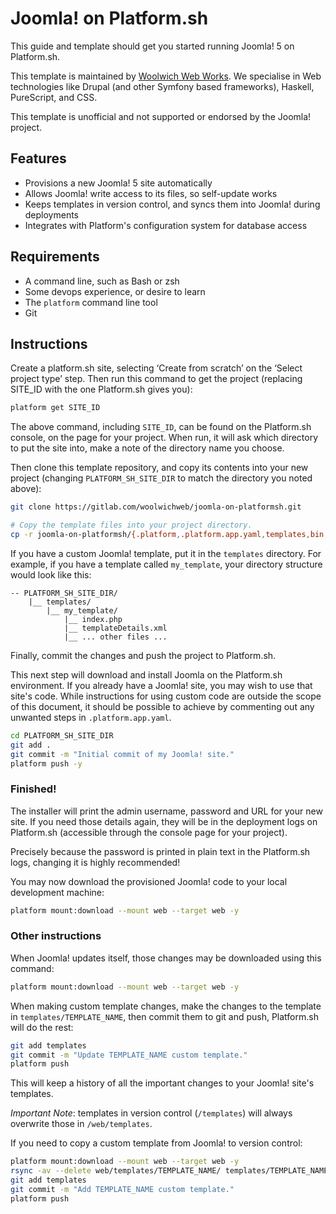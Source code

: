 # Joomla! on Platform.sh

This guide and template should get you started running Joomla! 5 on Platform.sh.

This template is maintained by [Woolwich Web Works](https://www.woolwichweb.works). We specialise in Web technologies like Drupal (and other Symfony based frameworks), Haskell, PureScript, and CSS.

This template is unofficial and not supported or endorsed by the Joomla! project.

## Features

* Provisions a new Joomla! 5 site automatically
* Allows Joomla! write access to its files, so self-update works
* Keeps templates in version control, and syncs them into Joomla! during deployments
* Integrates with Platform's configuration system for database access

## Requirements

* A command line, such as Bash or zsh
* Some devops experience, or desire to learn
* The `platform` command line tool
* Git

## Instructions

Create a platform.sh site, selecting ‘Create from scratch’ on the ‘Select project type’ step. Then run this command to get the project (replacing SITE_ID with the one Platform.sh gives you):

```bash
platform get SITE_ID
```

The above command, including `SITE_ID`, can be found on the Platform.sh console, on the page for your project. When run, it will ask which directory to put the site into, make a note of the directory name you choose.

Then clone this template repository, and copy its contents into your new project (changing `PLATFORM_SH_SITE_DIR` to match the directory you noted above):

```bash
git clone https://gitlab.com/woolwichweb/joomla-on-platformsh.git

# Copy the template files into your project directory.
cp -r joomla-on-platformsh/{.platform,.platform.app.yaml,templates,bin,.gitignore,php.ini} PLATFORM_SH_SITE_DIR/
```

If you have a custom Joomla! template, put it in the `templates` directory. For example, if you have a template called `my_template`, your directory structure would look like this:

```
-- PLATFORM_SH_SITE_DIR/
    |__ templates/
        |__ my_template/
            |__ index.php
            |__ templateDetails.xml
            |__ ... other files ...
```

Finally, commit the changes and push the project to Platform.sh.

This next step will download and install Joomla on the Platform.sh environment. If you already have a Joomla! site, you may wish to use that site's code. While instructions for using custom code are outside the scope of this document, it should be possible to achieve by commenting out any unwanted steps in `.platform.app.yaml`.

```bash
cd PLATFORM_SH_SITE_DIR
git add .
git commit -m "Initial commit of my Joomla! site."
platform push -y
```

### Finished!

The installer will print the admin username, password and URL for your new site. If you need those details again, they will be in the deployment logs on Platform.sh (accessible through the console page for your project).

Precisely because the password is printed in plain text in the Platform.sh logs, changing it is highly recommended!

You may now download the provisioned Joomla! code to your local development machine:

```bash
platform mount:download --mount web --target web -y
```

### Other instructions

When Joomla! updates itself, those changes may be downloaded using this command:

```bash
platform mount:download --mount web --target web -y
```

When making custom template changes, make the changes to the template in `templates/TEMPLATE_NAME`, then commit them to git and push, Platform.sh will do the rest:

```bash
git add templates
git commit -m "Update TEMPLATE_NAME custom template."
platform push
```

This will keep a history of all the important changes to your Joomla! site's templates.

*Important Note*: templates in version control (`/templates`) will always overwrite those in `/web/templates`.

If you need to copy a custom template from Joomla! to version control:

```bash
platform mount:download --mount web --target web -y
rsync -av --delete web/templates/TEMPLATE_NAME/ templates/TEMPLATE_NAME/
git add templates
git commit -m "Add TEMPLATE_NAME custom template."
platform push
```
